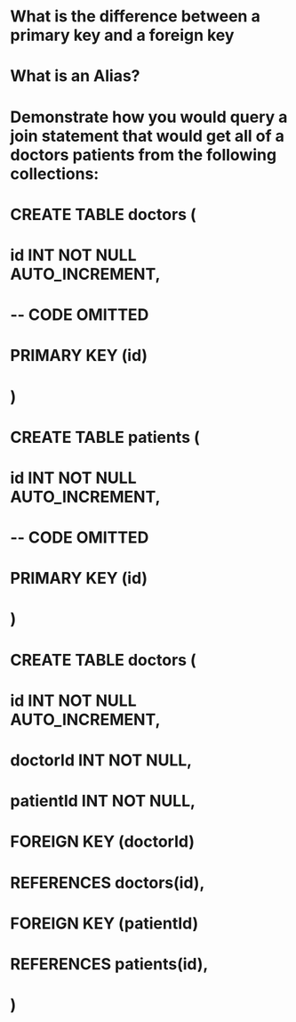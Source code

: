 # What is the difference between a primary key and a foreign key

# What is an Alias?

# Demonstrate how you would query a join statement that would get all of a doctors patients from the following collections:
# CREATE TABLE doctors (
  # id INT NOT NULL AUTO_INCREMENT,
  # -- CODE OMITTED
  # PRIMARY KEY (id)
# )

# CREATE TABLE patients (
#   id INT NOT NULL AUTO_INCREMENT,
 # -- CODE OMITTED
 # PRIMARY KEY (id)
# )

# CREATE TABLE doctors (
  # id INT NOT NULL AUTO_INCREMENT,
  # doctorId INT NOT NULL,
 #  patientId INT NOT NULL,

  # FOREIGN KEY (doctorId)
   #  REFERENCES doctors(id),
  # FOREIGN KEY (patientId)
   #  REFERENCES patients(id),
# )